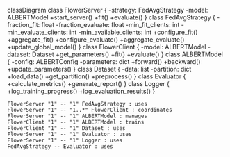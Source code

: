 classDiagram
    class FlowerServer {
        -strategy: FedAvgStrategy
        -model: ALBERTModel
        +start_server()
        +fit()
        +evaluate()
    }
    class FedAvgStrategy {
        -fraction_fit: float
        -fraction_evaluate: float
        -min_fit_clients: int
        -min_evaluate_clients: int
        -min_available_clients: int
        +configure_fit()
        +aggregate_fit()
        +configure_evaluate()
        +aggregate_evaluate()
        +update_global_model()
    }
    class FlowerClient {
        -model: ALBERTModel
        -dataset: Dataset
        +get_parameters()
        +fit()
        +evaluate()
    }
    class ALBERTModel {
        -config: ALBERTConfig
        -parameters: dict
        +forward()
        +backward()
        +update_parameters()
    }
    class Dataset {
        -data: list
        -partition: dict
        +load_data()
        +get_partition()
        +preprocess()
    }
    class Evaluator {
        +calculate_metrics()
        +generate_report()
    }
    class Logger {
        +log_training_progress()
        +log_evaluation_results()
    }

    FlowerServer "1" -- "1" FedAvgStrategy : uses
    FlowerServer "1" -- "1..*" FlowerClient : coordinates
    FlowerServer "1" -- "1" ALBERTModel : manages
    FlowerClient "1" -- "1" ALBERTModel : trains
    FlowerClient "1" -- "1" Dataset : uses
    FlowerServer "1" -- "1" Evaluator : uses
    FlowerServer "1" -- "1" Logger : uses
    FedAvgStrategy -- Evaluator : uses
